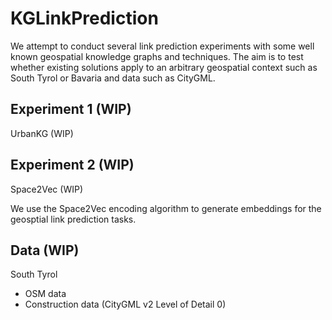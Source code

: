 # KGLinkPrediction

We attempt to conduct several link prediction experiments with some well known
geospatial knowledge graphs and techniques. The aim is to test whether
existing solutions apply to an arbitrary geospatial context such as South Tyrol or Bavaria
and data such as CityGML.

## Experiment 1 (WIP)
UrbanKG (WIP)

## Experiment 2 (WIP)
Space2Vec (WIP)

We use the Space2Vec encoding algorithm to generate embeddings for the
geosptial link prediction tasks. 

## Data (WIP)
South Tyrol
- OSM data
- Construction data (CityGML v2 Level of Detail 0)